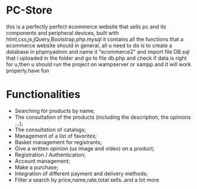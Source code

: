 # PC-Store
this is a perfectly perfect  ecommerce website that sells pc and its components and peripheral devices, built with html,css,js,jQuery,Bootstrap,php.mysql 
it contains all the functions that a ecommerce website should in general,
all u need to do is to create a database in phpmyadmin and name it "ecommerce2" and import file DB.sql that i uploaded in the folder and go to file db.php and check if data is right for u,then u should run the project on wampserver or xampp and it will work properly.have fun
# Functionalities
- Searching for products by name;
- The consultation of the products (including the description, the opinions ...);
- The consultation of catalogs;
- Management of a list of favorites;
- Basket management for registrants;
- Give a written opinion (us image and video) on a product;
- Registration / Authentication;
- Account management;
- Make a purchase;
- Integration of different payment and delivery methods;
- Filter a search by price,name,rate,total sells..and a lot more

